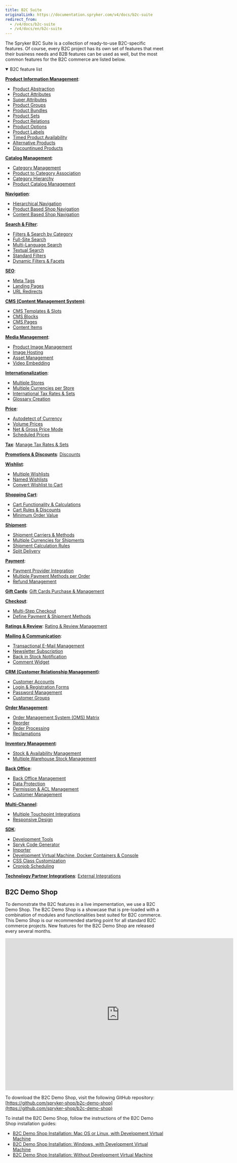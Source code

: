 ```yaml
---
title: B2C Suite
originalLink: https://documentation.spryker.com/v4/docs/b2c-suite
redirect_from:
  - /v4/docs/b2c-suite
  - /v4/docs/en/b2c-suite
---
```


The Spryker B2С Suite is a collection of ready-to-use B2С-specific features. Of course, every B2С project has its own set of features that meet their business needs and B2B features can be used as well, but the most common features for the B2C commerce are listed below.

<details open>
<summary>B2C feature list</summary>

[**Product Information Management**](/docs/scos/dev/features/202001.0/product-information-management/product-information-management.html):

* [Product Abstraction](/docs/scos/dev/features/202001.0/product-information-management/product-abstraction.html)
* [Product Attributes](/docs/scos/dev/features/202001.0/product-information-management/product-attributes.html)
* [Super Attributes](/docs/scos/dev/features/202001.0/product-information-management/super-attributes.html)
* [Product Groups](/docs/scos/dev/features/202001.0/product-information-management/product-group.html)
* [Product Bundles](/docs/scos/dev/features/202001.0/product-information-management/product-bundles.html)
* [Product Sets](/docs/scos/dev/features/202001.0/product-information-management/product-set.html)
* [Product Relations](/docs/scos/dev/features/202001.0/product-information-management/product-relations/product-relations.html)
* [Product Options](https://documentation.spryker.com/v4/docs/product-options-2)
* [Product Labels](/docs/scos/dev/features/202001.0/product-information-management/product-label.html)
* [Timed Product Availability](/docs/scos/dev/features/202001.0/product-information-management/timed-product-availability-feature-overview/timed-product-availability.html)
* [Alternative Products](/docs/scos/dev/features/202001.0/product-information-management/alternative-products/alternative-products.html)
* [Discountinued Products](/docs/scos/dev/features/202001.0/product-information-management/discontinued-products/discontinued-products.html)

[**Catalog Management**](/docs/scos/dev/features/202001.0/catalog-management/catalog-management.html):

* [Category Management](https://documentation.spryker.com/v4/docs/category-management-201903)
* [Product to Category Association](/docs/scos/dev/features/202001.0/catalog-management/product-to-category-association.html)
* [Category Hierarchy](/docs/scos/dev/features/202001.0/catalog-management/define-category-hierarchy.html)
* [Product Catalog Management](/docs/scos/dev/features/202001.0/catalog-management/product-catalog-management.html)

[**Navigation**](/docs/scos/dev/features/202001.0/navigation/navigation.html):

* [Hierarchical Navigation](/docs/scos/dev/features/202001.0/navigation/hierarchical-navigation.html)
* [Product Based Shop Navigation](/docs/scos/dev/features/202001.0/navigation/product-based-shop-navigation.html)
* [Content Based Shop Navigation](/docs/scos/dev/features/202001.0/navigation/content-based-shop-navigation.html)

[**Search & Filter**](/docs/scos/dev/features/202001.0/search-and-filter/search-and-filter.html):

* [Filters & Search by Category](/docs/scos/dev/features/202001.0/search-and-filter/filters-and-search-by-category.html)
* [Full-Site Search](/docs/scos/dev/features/202001.0/search-and-filter/full-site-search.html)
* [Multi-Language Search](/docs/scos/dev/features/202001.0/search-and-filter/multi-language-search.html)
* [Textual Search](/docs/scos/dev/features/202001.0/search-and-filter/textual-search.html)
* [Standard Filters](/docs/scos/dev/features/202001.0/search-and-filter/standard-filters.html)
* [Dynamic Filters & Facets](/docs/scos/dev/features/202001.0/search-and-filter/dynamic-filters-and-facets.html)

[**SEO**](/docs/scos/dev/features/202001.0/seo/seo.html):

* [Meta Tags](/docs/scos/dev/features/202001.0/seo/meta-tags.html)
* [Landing Pages](/docs/scos/dev/features/202001.0/seo/landing-pages.html)
* [URL Redirects](/docs/scos/dev/features/202001.0/seo/url-redirects.html)

[**CMS (Content Management System)**](/docs/scos/dev/features/202001.0/cms/cms.html):

* [CMS Templates & Slots](/docs/scos/dev/features/202001.0/cms/templates-and-slots/templates-and-slots.html)
* [CMS Blocks](/docs/scos/dev/features/202001.0/cms/cms-block/cms-block.html)
* [CMS Pages](/docs/scos/dev/features/202001.0/cms/cms-page/cms-page.html)
* [Content Items](https://documentation.spryker.com/v4/docs/content-items-201907)

[**Media Management**](/docs/scos/dev/features/202001.0/media-management/media-management.html):

* [Product Image Management](https://documentation.spryker.com/v4/docs/product-image-management-201907)
* [Image Hosting](/docs/scos/dev/features/202001.0/media-management/image-hosting.html)
* [Asset Management](/docs/scos/dev/features/202001.0/media-management/asset-management/asset-management.html)
* [Video Embedding](/docs/scos/dev/features/202001.0/media-management/video-embedding.html)

[**Internationalization**](/docs/scos/dev/features/202001.0/internationalization/internationalization.html):

* [Multiple Stores](/docs/scos/dev/features/202001.0/internationalization/multiple-stores.html)
* [Multiple Currencies per Store](/docs/scos/dev/features/202001.0/internationalization/multiple-currencies-per-store.html)
* [International Tax Rates & Sets](/docs/scos/dev/features/202001.0/internationalization/international-tax-rates-and-sets.html)
* [Glossary Creation](/docs/scos/dev/features/202001.0/internationalization/glossary-creation/glossary-creation.html)

[**Price**](/docs/scos/dev/features/202001.0/price/price.html):

* [Autodetect of Currency](/docs/scos/dev/features/202001.0/price/auto-detect-of-currency.html)
* [Volume Prices](/docs/scos/dev/features/202001.0/price/volume-prices/volume-prices.html)
* [Net & Gross Price Mode](/docs/scos/dev/features/202001.0/price/net-and-gross-prices.html)
* [Scheduled Prices](https://documentation.spryker.com/v4/docs/scheduled-prices-201907)

[**Tax**](/docs/scos/dev/features/202001.0/tax/tax.html):
[Manage Tax Rates & Sets](/docs/scos/dev/features/202001.0/tax/manage-tax-rates-and-sets.html)

[**Promotions & Discounts**](/docs/scos/dev/features/202001.0/promotions-and-discounts/promotions-and-discounts.html):
[Discounts](/docs/scos/dev/features/202001.0/promotions-and-discounts/discount/discount.html)

[**Wishlist**](/docs/scos/dev/features/202001.0/wishlist/wishlist.html):

* [Multiple Wishlists](/docs/scos/dev/features/202001.0/wishlist/multiple-wishlists.html)
* [Named Wishlists](/docs/scos/dev/features/202001.0/wishlist/multiple-wishlists.html)
* [Convert Wishlist to Cart](/docs/scos/dev/features/202001.0/wishlist/convert-wishlist-to-cart.html)

[**Shopping Cart**](/docs/scos/dev/features/202001.0/shopping-cart/shopping-cart.html):

* [Cart Functionality & Calculations](/docs/scos/dev/features/202001.0/shopping-cart/cart-functionality-and-calculations/cart-functionality-and-calculations.html)
* [Cart Rules & Discounts](/docs/scos/dev/features/202001.0/shopping-cart/cart-rules-and-discounts.html)
* [Minimum Order Value](https://documentation.spryker.com/v4/docs/minimum-order-value-201903)

[**Shipment**](/docs/scos/dev/features/202001.0/shipment/shipment.html):

* [Shipment Carriers & Methods](/docs/scos/dev/features/202001.0/shipment/carrier-companies-and-delivery-methods.html)
* [Multiple Currencies for Shipments](/docs/scos/dev/features/202001.0/shipment/multiple-currencies-for-shipments.html)
* [Shipment Calculation Rules](/docs/scos/dev/features/202001.0/shipment/shipment-calculation-rules.html)
* [Split Delivery](/docs/scos/dev/features/202001.0/order-management/split-delivery/split-delivery.html)

[**Payment**](/docs/scos/dev/features/202001.0/payment/payment.html):

* [Payment Provider Integration](/docs/scos/dev/features/202001.0/payment/payment-provider-integration.html)
* [Multiple Payment Methods per Order](https://documentation.spryker.com/v4/docs/payment-methods-overview)
* [Refund Management](/docs/scos/dev/features/202001.0/payment/refund-management.html)

[**Gift Cards**](/docs/scos/dev/features/202001.0/gift-cards/gift-cards.html):
[Gift Cards Purchase & Management](https://documentation.spryker.com/v4/docs/gift-card-purchase-management-201907)

[**Checkout**](/docs/scos/dev/features/202001.0/checkout/checkout.html):

* [Multi-Step Checkout](/docs/scos/dev/features/202001.0/checkout/multi-step-checkout/multi-step-checkout.html)
* [Define Payment & Shipment Methods](/docs/scos/dev/features/202001.0/checkout/define-payment-and-shipment-methods.html)

[**Ratings & Review**](/docs/scos/dev/features/202001.0/rating-and-reviews/rating-and-reviews.html):
[Rating & Review Management](/docs/scos/dev/features/202001.0/rating-and-reviews/rating-and-review-management.html)

[**Mailing & Communication**](/docs/scos/dev/features/202001.0/mailing-and-communication/mailing-and-communication.html):

* [Transactional E-Mail Management](/docs/scos/dev/features/202001.0/mailing-and-communication/transactional-e-mail-management.html)
* [Newsletter Subscription](/docs/scos/dev/features/202001.0/mailing-and-communication/newsletter-subscription.html)
* [Back in Stock Notification](https://documentation.spryker.com/v4/docs/product-is-available-again-201903)
* [Comment Widget](https://documentation.spryker.com/v4/docs/comments-201907)

[**CRM (Customer Relationship Management)**](/docs/scos/dev/features/202001.0/customer-relationship-management-crm/customer-relationship-management-crm.html):

* [Customer Accounts](/docs/scos/dev/features/202001.0/customer-relationship-management-crm/customer-accounts.html)
* [Login & Registration Forms](https://documentation.spryker.com/v4/docs/login-registration)
* [Password Management](/docs/scos/dev/features/202001.0/customer-relationship-management-crm/password-management.html)
* [Customer Groups](/docs/scos/dev/features/202001.0/customer-relationship-management-crm/customer-groups/customer-groups.html)

[**Order Management**](/docs/scos/dev/features/202001.0/order-management/order-management.html):

* [Order Management System (OMS) Matrix](/docs/scos/dev/features/202001.0/order-management/oms-order-management-system-matrix.html)
* [Reorder](/docs/scos/dev/features/202001.0/order-management/reorder.html)
* [Order Processing](/docs/scos/dev/features/202001.0/order-management/order-processing.html)
* [Reclamations](https://documentation.spryker.com/v4/docs/reclamations-201903)

[**Inventory Management**](/docs/scos/dev/features/202001.0/inventory-management/inventory-management.html):

* [Stock & Availability Management](/docs/scos/dev/features/202001.0/inventory-management/stock-and-availability-management.html)
* [Multiple Warehouse Stock Management](/docs/scos/dev/features/202001.0/inventory-management/warehouse-management.html)

[**Back Office**](/docs/scos/dev/features/202001.0/back-office/back-office.html):

* [Back Office Management](https://documentation.spryker.com/v4/docs/administration-interface)
* [Data Protection](/docs/scos/dev/features/202001.0/back-office/data-protection.html)
* [Permission & ACL Management](https://documentation.spryker.com/v4/docs/permission-acl)
* [Customer Management](https://documentation.spryker.com/v4/docs/manage-customer-accounts)

[**Multi-Channel**](/docs/scos/dev/features/202001.0/multi-channel/multi-channel.html):

* [Multiple Touchpoint Integrations](/docs/scos/dev/features/202001.0/multi-channel/multiple-touchpoints-integration.html)
* [Responsive Design](/docs/scos/dev/features/202001.0/multi-channel/responsive-design.html)

[**SDK**](/docs/scos/dev/features/202001.0/sdk/development.html):

* [Development Tools](/docs/scos/dev/features/202001.0/sdk/development-tools/development-tools.html)
* [Spryk Code Generator](https://documentation.spryker.com/v4/docs/spryk-201903)
* [Importer](/docs/scos/dev/features/202001.0/sdk/importer.html)
* [Development Virtual Machine, Docker Containers & Console](/docs/scos/dev/features/202001.0/sdk/development-virtual-machine-docker-containers-and-console.html)
* [CSS Class Customization](/docs/scos/dev/features/202001.0/sdk/css-class-customization.html)
* [Cronjob Scheduling](/docs/scos/dev/features/202001.0/sdk/cronjob-scheduling.html)

[**Technology Partner Integrations**](/docs/scos/dev/features/202001.0/technology-partner-integrations/technology-partner-integrations.html):
[External Integrations](https://documentation.spryker.com/v4/docs/partner-integration)
<br>
</details>

## B2C Demo Shop
To demonstrate the B2C features in a live impementation, we use a B2C Demo Shop. The B2C Demo Shop is a showcase that is pre-loaded with a combination of modules and functionalities best suited for B2C commerce. This Demo Shop is our recommended starting point for all standard B2C commerce projects. New features for the B2C Demo Shop are released every several months.

<iframe src="https://fast.wistia.net/embed/iframe/uv4rj9o34p" title="B2C Demo Shop Overview" allowtransparency="true" frameborder="0" scrolling="no" class="wistia_embed" name="wistia_embed" allowfullscreen="0" mozallowfullscreen="0" webkitallowfullscreen="0" oallowfullscreen="0" msallowfullscreen="0" width="720" height="480"></iframe>
    
To download the B2C Demo Shop, visit the following GitHub repository: [https://github.com/spryker-shop/b2c-demo-shop](https://github.com/spryker-shop/b2c-demo-shop)
    
To install the B2C Demo Shop, follow the instructions of the B2C Demo Shop installation guides:

* [B2C Demo Shop Installation: Mac OS or Linux, with Development Virtual Machine](https://documentation.spryker.com/v4/docs/installation-guide-b2c)
* [B2C Demo Shop Installation: Windows, with Development Virtual Machine](/docs/scos/dev/developer-guides/202001.0/installation/b2c-demo-shop-installation-guides/b2c-demo-shop-installation-windows-with-development-virtual-machine.html)
* [B2C Demo Shop Installation: Without Development Virtual Machine](/docs/scos/dev/developer-guides/202001.0/installation/b2c-demo-shop-installation-guides/b2c-demo-shop-installation-without-development-virtual-machine.html)
